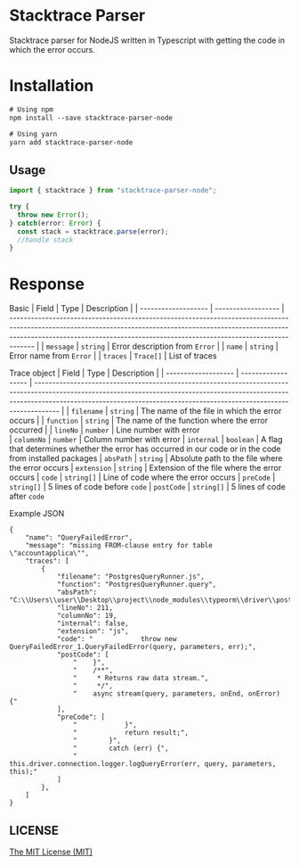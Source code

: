 # Stacktrace Parser

Stacktrace parser for NodeJS written in Typescript with getting the code in which the error occurs.

# Installation
```bashv0.1
# Using npm
npm install --save stacktrace-parser-node

# Using yarn
yarn add stacktrace-parser-node
```

## Usage

```JavaScript
import { stacktrace } from "stacktrace-parser-node";

try {
  throw new Error();
} catch(error: Error) {
  const stack = stacktrace.parse(error);
  //handle stack
}
```

# Response

Basic 
| Field              | Type            | Description                                                                                                                                                                                                                                       |
| ------------------- | ------------------ | ------------------------------------------------------------------------------------------------------------------------------------------------------------------------------------------------------------------------------------------------- |
| `message`        | `string`             | Error description from `Error`                                                                                                                                                             |
| `name` | `string`                  |    Error name from `Error`                                                                                                                                                                          |
| `traces`         | `Trace[]`             |      List of traces   

Trace object
| Field              | Type            | Description                                                                                                                                                                                                                                       |
| ------------------- | ------------------ | ------------------------------------------------------------------------------------------------------------------------------------------------------------------------------------------------------------------------------------------------- |
| `filename`        | `string`             |      The name of the file in which the error occurs                                                                                                                                                        |
| `function` | `string`                  |     The name of the function where the error occurred                                                                                                                                                               |
| `lineNo`         | `number`             |     Line number with error    
| `columnNo`         | `number`             |   Column number with error
| `internal`         | `boolean`             |   A flag that determines whether the error has occurred in our code or in the code from installed packages
| `absPath`         | `string`             |   Absolute path to the file where the error occurs
| `extension`         | `string`             |   Extension of the file where the error occurs
| `code`         | `string[]`           |   Line of code where the error occurs
| `preCode`         | `string[]`             |   5 lines of code before `code`
| `postCode`         | `string[]`          |   5 lines of code after `code`

Example JSON
```
{
    "name": "QueryFailedError",
    "message": "missing FROM-clause entry for table \"accountapplica\"",
    "traces": [
        {
            "filename": "PostgresQueryRunner.js",
            "function": "PostgresQueryRunner.query",
            "absPath": "C:\\Users\\user\\Desktop\\project\\node_modules\\typeorm\\driver\\postgres\\PostgresQueryRunner.js",
            "lineNo": 211,
            "columnNo": 19,
            "internal": false,
            "extension": "js",
            "code": "            throw new QueryFailedError_1.QueryFailedError(query, parameters, err);",
            "postCode": [
                "    }",
                "    /**",
                "     * Returns raw data stream.",
                "     */",
                "    async stream(query, parameters, onEnd, onError) {"
            ],
            "preCode": [
                "            }",
                "            return result;",
                "        }",
                "        catch (err) {",
                "            this.driver.connection.logger.logQueryError(err, query, parameters, this);"
            ]
        },
    ]
}
```
## LICENSE

[The MIT License (MIT)](https://github.com/errwischt/stacktrace-parser/blob/master/LICENSE)
